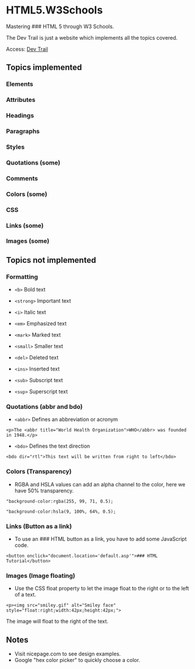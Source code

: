 # HTML5.W3Schools
 Mastering ### HTML 5 through W3 Schools. 

 The Dev Trail is just a website which implements all the topics covered.
 
 Access: <a href="https://udanielnogueira.github.io/HTML5.W3Schools/devtrail/index.html">Dev Trail</a>

 ## Topics implemented

 ### Elements

 ### Attributes

 ### Headings

 ### Paragraphs

 ### Styles

 ### Quotations (some)

 ### Comments

 ### Colors (some)

 ### CSS 

 ### Links (some)

 ### Images (some)

 ## Topics not implemented

 ### Formatting

 - ``<b>`` Bold text

 - ``<strong>`` Important text

 - ``<i>`` Italic text

 - ``<em>`` Emphasized text

 - ``<mark>`` Marked text

 - ``<small>`` Smaller text

 - ``<del>`` Deleted text

 - ``<ins>`` Inserted text

 - ``<sub>`` Subscript text

 - ``<sup>`` Superscript text

 ### Quotations (abbr and bdo)

 - ``<abbr>`` Defines an abbreviation or acronym

 ``<p>The <abbr title="World Health Organization">WHO</abbr> was founded in 1948.</p>``

 - ``<bdo>`` Defines the text direction

 ``<bdo dir="rtl">This text will be written from right to left</bdo>``

 ### Colors (Transparency)

 - RGBA and HSLA values can add an alpha channel to the color, here we have 50% transparency.

 ``"background-color:rgba(255, 99, 71, 0.5);``

 ``"background-color:hsla(9, 100%, 64%, 0.5);``

 ### Links (Button as a link)

 - To use an ### HTML button as a link, you have to add some JavaScript code.

 ``<button onclick="document.location='default.asp'">### HTML Tutorial</button>``

 ### Images (Image floating)

 - Use the CSS float property to let the image float to the right or to the left of a text.

 ``<p><img src="smiley.gif" alt="Smiley face" style="float:right;width:42px;height:42px;">``
 
 The image will float to the right of the text.</p>

 ## Notes

 - Visit nicepage.com to see design examples.
 - Google "hex color picker" to quickly choose a color.









